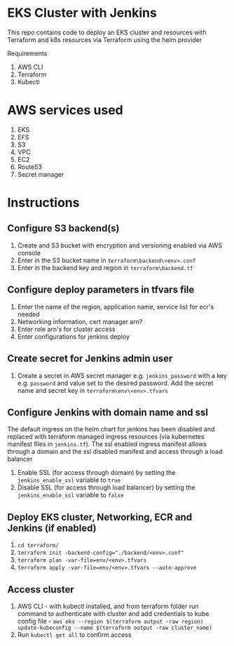 # EKS Cluster with Jenkins
This repo contains code to deploy an EKS cluster and resources with Terraform and k8s resources via Terraform using the helm provider

Requirements
1. AWS CLI
2. Terraform
3. Kubectl

# AWS services used
1. EKS
2. EFS
3. S3
4. VPC
5. EC2
6. Route53
7. Secret manager

# Instructions

## Configure S3 backend(s)
1.  Create and S3 bucket with encryption and versioning enabled via AWS console
2.  Enter in the S3 bucket name in `terraform\backend\<env>.conf`
3.  Enter in the backend key and region in `terraform\backend.tf`

## Configure deploy parameters in tfvars file
1. Enter the name of the region, application name, service list for ecr's needed
2. Networking information, cert manager arn?
3. Enter role arn's for cluster access
4. Enter configurations for jenkins deploy

## Create secret for Jenkins admin user
1. Create a secret in AWS secret manager e.g. `jenkins_password` with a key e.g. `password` and value set to the desired password. Add the secret name and secret key in `terraform\env\<env>.tfvars`

## Configure Jenkins with domain name and ssl
 The default ingress on the helm chart for jenkins has been disabled and replaced with terraform managed ingress resources (via kubernetes manifest files in `jenkins.tf`). The ssl enabled ingress manifest allows through a domain and the ssl disabled manifest and access through a load balancer

 1. Enable SSL (for access through domain)  by setting the `jenkins_enable_ssl` variable to `true`
 2. Disable SSL (for access through load balancer) by setting the `jenkins_enable_ssl` variable to `false`


## Deploy EKS cluster, Networking, ECR and Jenkins (if enabled)
1. `cd terraform/`
2. `terraform init -backend-config="./backend/<env>.conf"`
3. `terraform plan -var-file=env/<env>.tfvars`
4. `terraform apply -var-file=env/<env>.tfvars --auto-approve`


## Access cluster
1. AWS CLI - with kubectl installed, and from terraform folder run command to authenticate with cluster and add credentials to kube config file - `aws eks --region $(terraform output -raw region) update-kubeconfig --name $(terraform output -raw cluster_name)`
2. Run `kubectl get all` to confirm access
